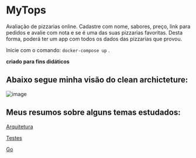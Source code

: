 # MyTops

Avaliação de pizzarias online. Cadastre com nome, sabores, preço, link para pedidos e avalie com nota e se é uma das suas pizzarias favoritas. Desta forma, poderá ter um app com todos os dados das pizzarias que provou.

Inicie com o comando: `docker-compose up` .

**criado para fins didáticos**


## Abaixo segue minha visão do clean archicteture:
![image](https://user-images.githubusercontent.com/98241492/209588324-ae03b527-1b5e-43d7-8806-548631127087.png)

## Meus resumos sobre alguns temas estudados:

[Arquitetura](https://www.notion.so/joanavidon/Arquitetura-Design-4b201c3dec7441d580356a6f415aea01)

[Testes](https://www.notion.so/joanavidon/Testes-de-Unidade-042de52263024548b03508d9671353f7)

[Go](https://www.notion.so/joanavidon/Go-150fab3ab8fc4d60a58a025e28d97051)
